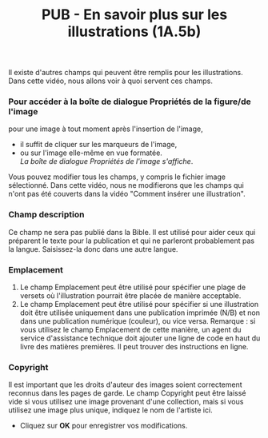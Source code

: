 ﻿---
title: PUB - En savoir plus sur les illustrations (1A.5b)
---
Il existe d'autres champs qui peuvent être remplis pour les illustrations. 
Dans cette vidéo, nous allons voir à quoi servent ces champs. 

### Pour accéder à la boîte de dialogue Propriétés de la figure/de l'image 
pour une image à tout moment après l'insertion de l'image, 
- il suffit de cliquer sur les marqueurs de l'image, 
- ou sur l'image elle-même en vue formatée.   
   *La boîte de dialogue Propriétés de l'image s'affiche*. 

Vous pouvez modifier tous les champs, y compris le fichier image sélectionné. 
Dans cette vidéo, nous ne modifierons que les champs qui n'ont pas été couverts dans la vidéo "Comment insérer une illustration". 

### Champ description 
Ce champ ne sera pas publié dans la Bible. Il est utilisé pour aider ceux qui préparent le texte pour la publication et qui ne parleront probablement pas la langue. Saisissez-la donc dans une autre langue.

### Emplacement 
1. Le champ Emplacement peut être utilisé pour spécifier une plage de versets où l'illustration pourrait être placée de manière acceptable. 
2. Le champ Emplacement peut être utilisé pour spécifier si une illustration doit être utilisée uniquement dans une publication imprimée (N/B) et non dans une publication numérique (couleur), ou vice versa. 
Remarque : si vous utilisez le champ Emplacement de cette manière, un agent du service d'assistance technique doit ajouter une ligne de code en haut du livre des matières premières. Il peut trouver des instructions en ligne.

### Copyright 
Il est important que les droits d'auteur des images soient correctement reconnus dans les pages de garde. 
Le champ Copyright peut être laissé vide si vous utilisez une image provenant d'une collection, mais si vous utilisez une image plus unique, indiquez le nom de l'artiste ici. 
- Cliquez sur **OK** pour enregistrer vos modifications.


